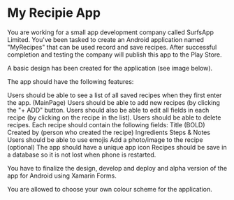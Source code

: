 # My Recipie App

You are working for a small app development company called SurfsApp Limited. You've been tasked to create an Android application named "MyRecipes" that can be used record and save recipes. After successful completion and testing the company will publish this app to the Play Store.

A basic design has been created for the application (see image below).

The app should have the following features:

Users should be able to see a list of all saved recipes when they first enter the app. (MainPage)
Users should be able to add new recipes (by clicking the "+ ADD" button.
Users should also be able to edit all fields in each recipe (by clicking on the recipe in the list).
Users should be able to delete recipes.
Each recipe should contain the following fields:
Title (BOLD)
Created by (person who created the recipe)
Ingredients
Steps & Notes
Users should be able to use emojis
Add a photo/image to the recipe (optional)
The app should have a unique app icon
Recipes should be save in a database so it is not lost when phone is restarted.

​You have to finalize the design, develop and deploy and alpha version of the app for Android using Xamarin Forms.

You are allowed to choose your own colour scheme for the application.


